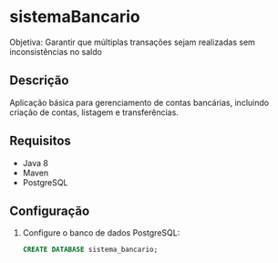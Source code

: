 # sistemaBancario
Objetiva: Garantir que múltiplas transações sejam realizadas sem inconsistências no saldo


## Descrição
Aplicação básica para gerenciamento de contas bancárias, incluindo criação de contas, listagem e transferências.

## Requisitos
- Java 8
- Maven
- PostgreSQL

## Configuração
1. Configure o banco de dados PostgreSQL:
   ```sql
   CREATE DATABASE sistema_bancario;
